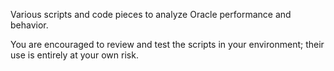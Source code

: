 Various scripts and code pieces to analyze Oracle performance and behavior.

You are encouraged to review and test the scripts in your environment; their use is entirely at your own risk.